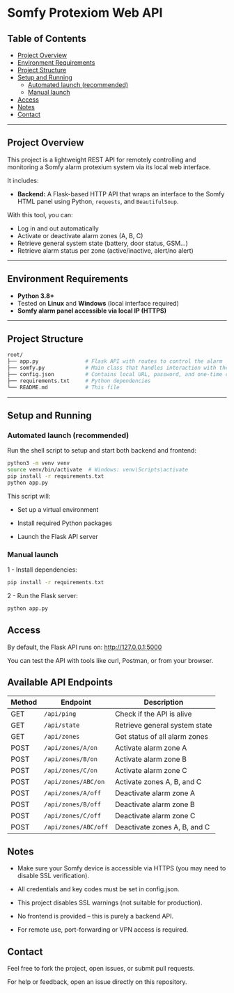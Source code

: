 # Somfy Protexiom Web API

## Table of Contents

- [Project Overview](#project-overview)
- [Environment Requirements](#environment-requirements)
- [Project Structure](#project-structure)
- [Setup and Running](#setup-and-running)
  - [Automated launch (recommended)](#automated-launch-recommended)
  - [Manual launch](#manual-launch)
- [Access](#access)
- [Notes](#notes)
- [Contact](#contact)

---

## Project Overview

This project is a lightweight REST API for remotely controlling and monitoring a Somfy alarm protexium system via its local web interface.

It includes:
    
- **Backend:** A Flask-based HTTP API that wraps an interface to the Somfy HTML panel using Python, `requests`, and `BeautifulSoup`.

With this tool, you can:
- Log in and out automatically
- Activate or deactivate alarm zones (A, B, C)
- Retrieve general system state (battery, door status, GSM...)
- Retrieve alarm status per zone (active/inactive, alert/no alert)

---

## Environment Requirements

- **Python 3.8+**
- Tested on **Linux** and **Windows** (local interface required)
- **Somfy alarm panel accessible via local IP (HTTPS)**

---

## Project Structure

```bash
root/
├── app.py               # Flask API with routes to control the alarm
├── somfy.py             # Main class that handles interaction with the Somfy web interface
├── config.json          # Contains local URL, password, and one-time codes
├── requirements.txt     # Python dependencies
└── README.md            # This file
```

---

## Setup and Running

### Automated launch (recommended)

Run the shell script to setup and start both backend and frontend:

```bash
python3 -m venv venv
source venv/bin/activate  # Windows: venv\Scripts\activate
pip install -r requirements.txt
python app.py
````
This script will:

- Set up a virtual environment

- Install required Python packages

- Launch the Flask API server


### Manual launch


1 - Install dependencies:
```bash
pip install -r requirements.txt
```

2 - Run the Flask server:

```bash
python app.py
```

## Access
By default, the Flask API runs on: http://127.0.0.1:5000

You can test the API with tools like curl, Postman, or from your browser.

## Available API Endpoints

| Method | Endpoint            | Description                          |
|--------|---------------------|--------------------------------------|
| GET    | `/api/ping`         | Check if the API is alive            |
| GET    | `/api/state`        | Retrieve general system state        |
| GET    | `/api/zones`        | Get status of all alarm zones        |
| POST   | `/api/zones/A/on`   | Activate alarm zone A                |
| POST   | `/api/zones/B/on`   | Activate alarm zone B                |
| POST   | `/api/zones/C/on`   | Activate alarm zone C                |
| POST   | `/api/zones/ABC/on` | Activate zones A, B, and C           |
| POST   | `/api/zones/A/off`  | Deactivate alarm zone A              |
| POST   | `/api/zones/B/off`  | Deactivate alarm zone B              |
| POST   | `/api/zones/C/off`  | Deactivate alarm zone C              |
| POST   | `/api/zones/ABC/off`| Deactivate zones A, B, and C         |

## Notes

- Make sure your Somfy device is accessible via HTTPS (you may need to disable SSL verification).

- All credentials and key codes must be set in config.json.

- This project disables SSL warnings (not suitable for production).

- No frontend is provided – this is purely a backend API.

- For remote use, port-forwarding or VPN access is required.



## Contact

Feel free to fork the project, open issues, or submit pull requests.

For help or feedback, open an issue directly on this repository.